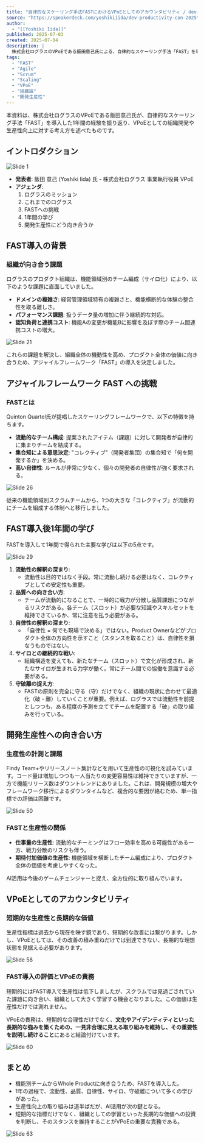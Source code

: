 ```yaml
---
title: "自律的なスケーリング手法FASTにおけるVPoEとしてのアカウンタビリティ / dev-productivity-con-2025"
source: "https://speakerdeck.com/yoshikiiida/dev-productivity-con-2025"
author:
  - "[[Yoshiki Iida]]"
published: 2025-07-03
created: 2025-07-04
description: |
  株式会社ログラスのVPoEである飯田意己氏による、自律的なスケーリング手法「FAST」を導入した1年間の学びと、VPoEとして開発生産性にどう向き合うかについてのアカウンタビリティを解説した発表。FAST導入の背景、具体的な学び（流動性、品質、自律性、サイロ化との戦い）、生産性指標との向き合い方、そして長期的な視点での組織文化醸成の重要性について論じています。
tags:
  - "FAST"
  - "Agile"
  - "Scrum"
  - "Scaling"
  - "VPoE"
  - "組織論"
  - "開発生産性"
---
```


本資料は、株式会社ログラスのVPoEである飯田意己氏が、自律的なスケーリング手法「FAST」を導入した1年間の経験を振り返り、VPoEとしての組織開発や生産性向上に対する考え方を述べたものです。

## イントロダクション

![Slide 1](https://files.speakerdeck.com/presentations/61632a16eece436c92a756078efa547f/slide_0.jpg)

* **発表者**: 飯田 意己 (Yoshiki Iida) 氏 - 株式会社ログラス 事業執行役員 VPoE
* **アジェンダ**:
    1. ログラスのミッション
    2. これまでのログラス
    3. FASTへの挑戦
    4. 1年間の学び
    5. 開発生産性にどう向き合うか

## FAST導入の背景

### 組織が向き合う課題

ログラスのプロダクト組織は、機能領域別のチーム編成（サイロ化）により、以下のような課題に直面していました。

* **ドメインの複雑さ**: 経営管理領域特有の複雑さと、機能横断的な体験の整合性を取る難しさ。
* **パフォーマンス課題**: 扱うデータ量の増加に伴う継続的な対応。
* **認知負荷と連携コスト**: 機能Aの変更が機能Bに影響を及ぼす際のチーム間連携コストの増大。

![Slide 21](https://files.speakerdeck.com/presentations/61632a16eece436c92a756078efa547f/slide_20.jpg)

これらの課題を解決し、組織全体の機動性を高め、プロダクト全体の価値に向き合うため、アジャイルフレームワーク「FAST」の導入を決定しました。

## アジャイルフレームワーク FAST への挑戦

### FASTとは

Quinton Quartel氏が提唱したスケーリングフレームワークで、以下の特徴を持ちます。

* **流動的なチーム構成**: 提案されたアイテム（課題）に対して開発者が自律的に集まりチームを結成する。
* **集合知による意思決定**: "コレクティブ"（開発者集団）の集合知で「何を開発するか」を決める。
* **高い自律性**: ルールが非常に少なく、個々の開発者の自律性が強く要求される。

![Slide 26](https://files.speakerdeck.com/presentations/61632a16eece436c92a756078efa547f/slide_25.jpg)

従来の機能領域別スクラムチームから、1つの大きな「コレクティブ」が流動的にチームを組成する体制へと移行しました。

## FAST導入後1年間の学び

FASTを導入して1年間で得られた主要な学びは以下の5点です。

![Slide 29](https://files.speakerdeck.com/presentations/61632a16eece436c92a756078efa547f/slide_28.jpg)

1. **流動性の解釈の深まり**:
    * 流動性は目的ではなく手段。常に流動し続ける必要はなく、コレクティブとしての安定性も重要。
2. **品質への向き合い方**:
    * チームが流動的になることで、一時的に戦力が分散し品質課題につながるリスクがある。各チーム（スロット）が必要な知識やスキルセットを維持できているか、常に注意を払う必要がある。
3. **自律性の解釈の深まり**:
    * 「自律性 = 何でも現場で決める」ではない。Product Ownerなどがプロダクト全体の方向性を示すこと（スタンスを取ること）は、自律性を損なうものではない。
4. **サイロとの継続的な戦い**:
    * 組織構造を変えても、新たなチーム（スロット）で文化が形成され、新たなサイロが生まれる力学が働く。常にチーム間での協働を意識する必要がある。
5. **守破離の捉え方**:
    * FASTの原則を完全に守る（守）だけでなく、組織の現状に合わせて最適化（破・離）していくことが重要。例えば、ログラスでは流動性を前提としつつも、ある程度の予測を立ててチームを配置する「破」の取り組みを行っている。

## 開発生産性への向き合い方

### 生産性の計測と課題

Findy Team+やリリースノート集計などを用いて生産性の可視化を試みています。コード量は増加しつつも一人当たりの変更容易性は維持できていますが、一方で機能リリース数はダウントレンドにありました。これは、開発規模の増大やフレームワーク移行によるダウンタイムなど、複合的な要因が絡むため、単一指標での評価は困難です。

![Slide 50](https://files.speakerdeck.com/presentations/61632a16eece436c92a756078efa547f/slide_49.jpg)

### FASTと生産性の関係

* **仕事量の生産性**: 流動的なチーミングはフロー効率を高める可能性がある一方、戦力分散のリスクも伴う。
* **期待付加価値の生産性**: 機能領域を横断したチーム編成により、プロダクト全体の価値を考慮しやすくなった。

AI活用は今後のゲームチェンジャーと捉え、全方位的に取り組んでいます。

## VPoEとしてのアカウンタビリティ

### 短期的な生産性と長期的な価値

生産性指標は過去から現在を映す鏡であり、短期的な改善には繋がります。しかし、VPoEとしては、その改善の積み重ねだけでは到達できない、長期的な理想状態を見据える必要があります。

![Slide 58](https://files.speakerdeck.com/presentations/61632a16eece436c92a756078efa547f/slide_57.jpg)

### FAST導入の評価とVPoEの責務

短期的にはFAST導入で生産性は低下しましたが、スクラムでは見過ごされていた課題に向き合い、組織として大きく学習する機会となりました。この価値は生産性だけでは測れません。

VPoEの責務は、短期的な合理性だけでなく、**文化やアイデンティティといった長期的な強みを築くための、一見非合理に見える取り組みを維持し、その重要性を説明し続けること**にあると結論付けています。

![Slide 60](https://files.speakerdeck.com/presentations/61632a16eece436c92a756078efa547f/slide_59.jpg)

## まとめ

* 機能別チームからWhole Productに向き合うため、FASTを導入した。
* 1年の過程で、流動性、品質、自律性、サイロ、守破離について多くの学びがあった。
* 生産性向上の取り組みは道半ばだが、AI活用が次の鍵となる。
* 短期的な指標だけでなく、組織としての学習といった長期的な価値への投資を判断し、そのスタンスを維持することがVPoEの重要な責務である。

![Slide 63](https://files.speakerdeck.com/presentations/61632a16eece436c92a756078efa547f/slide_62.jpg)
